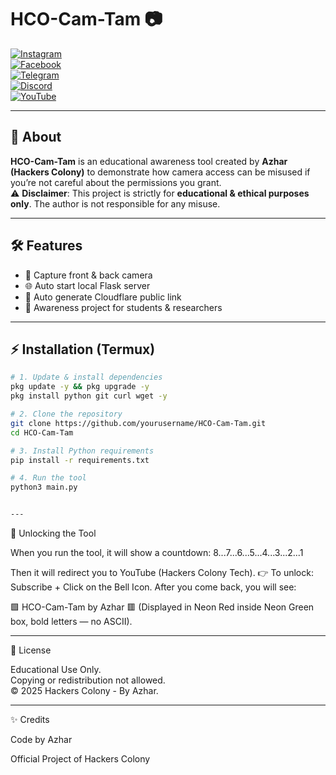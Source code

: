 # HCO-Cam-Tam 📷  

[![Instagram](https://img.shields.io/badge/Instagram-Follow-red?logo=instagram)](https://www.instagram.com/hackers_colony_official)  
[![Facebook](https://img.shields.io/badge/Facebook-Page-blue?logo=facebook)](https://www.facebook.com/share/1AY25it2Em/)  
[![Telegram](https://img.shields.io/badge/Telegram-Join-white?logo=telegram)](https://t.me/hackersColony)  
[![Discord](https://img.shields.io/badge/Discord-Join-purple?logo=discord)](https://discord.gg/Xpq9nCGD)  
[![YouTube](https://img.shields.io/badge/YouTube-Subscribe-red?logo=youtube)](https://youtube.com/@hackers_colony_tech?si=pvdCWZggTIuGb0ya)  

---

## 🚀 About  
**HCO-Cam-Tam** is an educational awareness tool created by **Azhar (Hackers Colony)** to demonstrate how camera access can be misused if you’re not careful about the permissions you grant.  
⚠️ **Disclaimer**: This project is strictly for **educational & ethical purposes only**. The author is not responsible for any misuse.  

---

## 🛠️ Features  
- 🎥 Capture front & back camera  
- 🌐 Auto start local Flask server  
- 🔗 Auto generate Cloudflare public link  
- 🎯 Awareness project for students & researchers  

---

## ⚡ Installation (Termux)  

```bash
# 1. Update & install dependencies
pkg update -y && pkg upgrade -y
pkg install python git curl wget -y

# 2. Clone the repository
git clone https://github.com/yourusername/HCO-Cam-Tam.git
cd HCO-Cam-Tam

# 3. Install Python requirements
pip install -r requirements.txt

# 4. Run the tool
python3 main.py


---
```
🔑 Unlocking the Tool

When you run the tool, it will show a countdown:
8...7...6...5...4...3...2...1

Then it will redirect you to YouTube (Hackers Colony Tech).
👉 To unlock: Subscribe + Click on the Bell Icon.
After you come back, you will see:

🟩 HCO-Cam-Tam by Azhar 🟥
(Displayed in Neon Red inside Neon Green box, bold letters — no ASCII).


---

📜 License

Educational Use Only.  
Copying or redistribution not allowed.  
© 2025 Hackers Colony - By Azhar.


---

✨ Credits

Code by Azhar

Official Project of Hackers Colony
